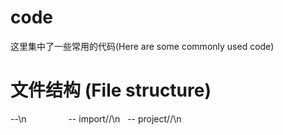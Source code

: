 # code
这里集中了一些常用的代码(Here are some commonly used code)
# 文件结构 (File structure)
--\n               
   -- import//\n
   -- project//\n
